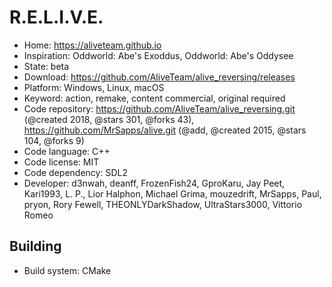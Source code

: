 # R.E.L.I.V.E.

- Home: https://aliveteam.github.io
- Inspiration: Oddworld: Abe's Exoddus, Oddworld: Abe's Oddysee
- State: beta
- Download: https://github.com/AliveTeam/alive_reversing/releases
- Platform: Windows, Linux, macOS
- Keyword: action, remake, content commercial, original required
- Code repository: https://github.com/AliveTeam/alive_reversing.git (@created 2018, @stars 301, @forks 43), https://github.com/MrSapps/alive.git (@add, @created 2015, @stars 104, @forks 9)
- Code language: C++
- Code license: MIT
- Code dependency: SDL2
- Developer: d3nwah, deanff, FrozenFish24, GproKaru, Jay Peet, Kari1993, L. P., Lior Halphon, Michael Grima, mouzedrift, MrSapps, Paul, pryon, Rory Fewell, THEONLYDarkShadow, UltraStars3000, Vittorio Romeo

## Building

- Build system: CMake

